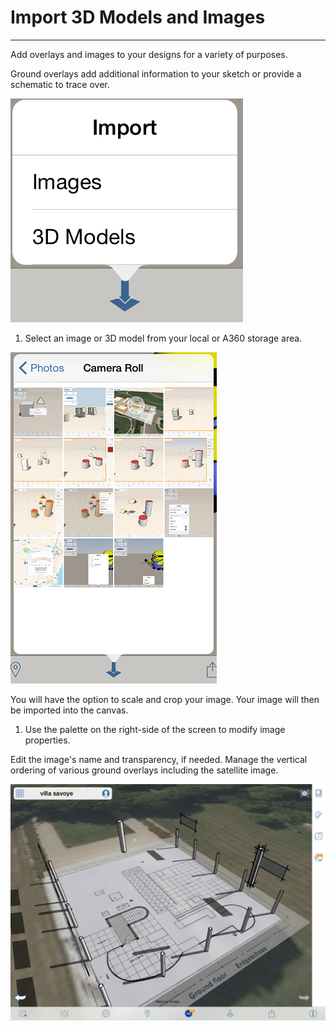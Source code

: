 # Import 3D Models and Images

----

Add overlays and images to your designs for a variety of purposes.
 

Ground overlays add additional information to your sketch or provide a schematic to trace over.

![](Images/GUID-27C70A25-8F70-48EB-B320-A3A5A19A679E-low.png)

1. Select an image or 3D model from your local or A360 storage area.

![](Images/GUID-0B507623-A63D-4EC4-AC50-3B58AA187D8A-low.png)

You will have the option to scale and crop your image. Your image will then be imported into the canvas.

1. Use the palette on the right-side of the screen to modify image properties.

Edit the image's name and transparency, if needed. Manage the vertical ordering of various ground overlays including the satellite image.

![](Images/GUID-578B6BC6-50DD-4AD4-8BE1-8B232EC66E59-low.png)
